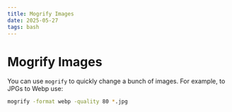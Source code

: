 ```yaml
---
title: Mogrify Images 
date: 2025-05-27
tags: bash
---
```


# Mogrify Images 

You can use `mogrify` to quickly change a bunch of images. For example, to JPGs to Webp use: 
```bash
mogrify -format webp -quality 80 *.jpg 
```
